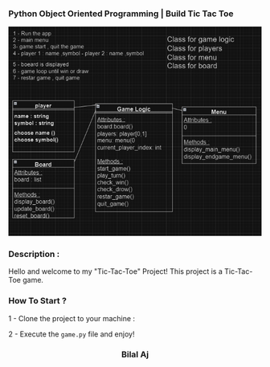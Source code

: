 <h3>Python Object Oriented Programming | Build Tic Tac Toe</h3>

![alt text](img.png)

<h3> Description :</h3>

<p>Hello and welcome to my "Tic-Tac-Toe" Project! This project is a Tic-Tac-Toe game.</p>

<h3>How To Start ?</h3>

<p>1 - Clone the project to your machine :</p>
<p>2 - Execute the <code>game.py</code> file and enjoy!</p>

<h3 align="center">Bilal Aj</h3>

